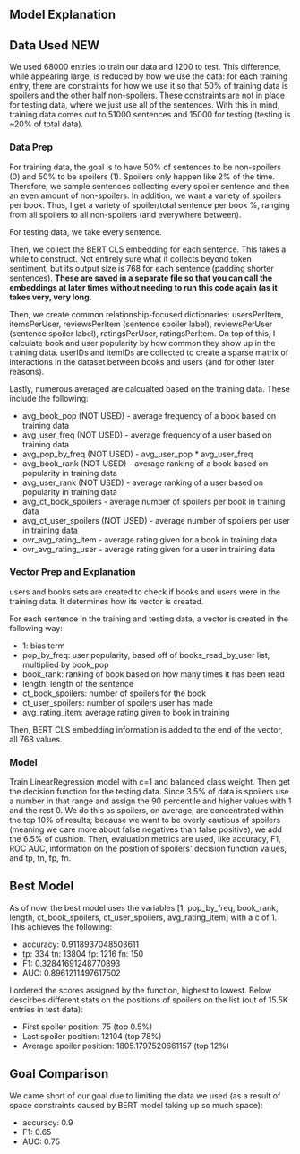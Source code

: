 ## Model Explanation

## Data Used **NEW**

We used 68000 entries to train our data and 1200 to test. This difference, while appearing large, is reduced by how we use the data: for each training entry, there are constraints for how we use it so that 50% of training data is spoilers and the other half non-spoilers. These constraints are not in place for testing data, where we just use all of the sentences. With this in mind, training data comes out to 51000 sentences and 15000 for testing (testing is ~20% of total data).

### Data Prep
For training data, the goal is to have 50% of sentences to be non-spoilers (0) and 50% to be spoilers (1). Spoilers only happen like 2% of the time. Therefore, we sample sentences collecting every spoiler sentence and then an even amount of non-spoilers. In addition, we want a variety of spoilers per book. Thus, I get a variety of spoiler/total sentence per book %, ranging from all spoilers to all non-spoilers (and everywhere between).

For testing data, we take every sentence.

Then, we collect the BERT CLS embedding for each sentence. This takes a while to construct. Not entirely sure what it collects beyond token sentiment, but its output size is 768 for each sentence (padding shorter sentences). **These are saved in a separate file so that you can call the embeddings at later times without needing to run this code again (as it takes very, very long.**

Then, we create common relationship-focused dictionaries: usersPerItem, itemsPerUser, reviewsPerItem (sentence spoiler label), reviewsPerUser (sentence spoiler label), ratingsPerUser, ratingsPerItem. On top of this, I calculate book and user popularity by how common they show up in the training data. userIDs and itemIDs are collected to create a sparse matrix of interactions in the dataset between books and users (and for other later reasons).
                                                                                                                                                                                                                                                                                                                                                                                                                                  
Lastly, numerous averaged are calcualted based on the training data. These include the following:
                                                                                                                                                                                                                                                                                                                                                                                                                                  
- avg_book_pop (NOT USED) - average frequency of a book based on training data
- avg_user_freq (NOT USED) - average frequency of a user based on training data
- avg_pop_by_freq (NOT USED) - avg_user_pop * avg_user_freq
- avg_book_rank (NOT USED) - average ranking of a book based on popularity in training data
- avg_user_rank (NOT USED)  - average ranking of a user based on popularity in training data
- avg_ct_book_spoilers - average number of spoilers per book in training data
- avg_ct_user_spoilers (NOT USED) - average number of spoilers per user in training data
- ovr_avg_rating_item - average rating given for a book in training data
- ovr_avg_rating_user - average rating given for a user in training data
                                                                                                                                                                                                                                                                                                                                                                                                                                  
 ### Vector Prep and Explanation   
                                                                                                                                                                                                                                                                                                                                                                                                                                  
users and books sets are created to check if books and users were in the training data. It determines how its vector is created.                                                                                                                                                                                                                                                                                                                                                                                                                                   

For each sentence in the training and testing data, a vector is created in the following way:

- 1: bias term                                                                                                                                                                                                                                                                                                                                                                                                                                
- pop_by_freq: user popularity, based off of books_read_by_user list, multiplied by book_pop
- book_rank: ranking of book based on how many times it has been read
- length: length of the sentence
- ct_book_spoilers: number of spoilers for the book
- ct_user_spoilers: number of spoilers user has made
- avg_rating_item: average rating given to book in training


Then, BERT CLS embedding information is added to the end of the vector, all 768 values.                                                                                                                                                                                           

### Model

Train LinearRegression model with c=1 and balanced class weight. Then get the decision function for the testing data. Since 3.5% of data is spoilers use a number in that range and assign the 90 percentile and higher values with 1 and the rest 0. We do this as spoilers, on average, are concentrated within the top 10% of results; because we want to be overly cautious of spoilers (meaning we care more about false negatives than false positive), we add the 6.5% of cushion. Then, evaluation metrics are used, like accuracy, F1, ROC AUC, information on the position of spoilers' decision function values, and tp, tn, fp, fn.

## Best Model

As of now, the best model uses the variables [1, pop_by_freq, book_rank, length, ct_book_spoilers, ct_user_spoilers, avg_rating_item] with a c of 1. This achieves the following:

- accuracy:  0.9118937048503611
- tp:  334 tn:  13804 fp:  1216 fn:  150
- F1:  0.32841691248770893
- AUC: 0.8961211497617502

I ordered the scores assigned by the function, highest to lowest. Below descirbes different stats on the positions of spoilers on the list (out of 15.5K entries in test data):

- First spoiler position:  75 (top 0.5%)
- Last spoiler position:  12104 (top 78%)
- Average spoiler position:  1805.1797520661157 (top 12%)


## Goal Comparison

We came short of our goal due to limiting the data we used (as a result of space constraints caused by BERT model taking up so much space):

- accuracy:  0.9
- F1:  0.65
- AUC: 0.75
                                                                                                                                                                                                                                                                                                                                                                                                                                  
                                                                                                                                                                                                                                                                                                                                                                                                                                  
